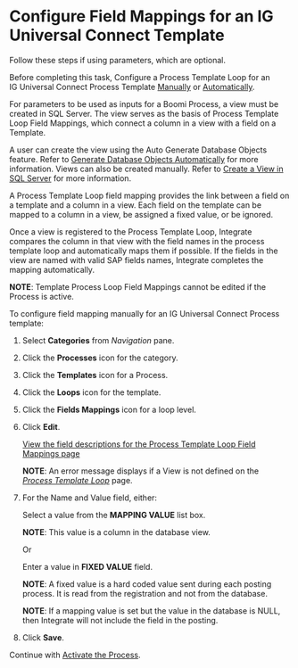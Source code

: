 # Configure Field Mappings for an IG Universal Connect Template

Follow these steps if using parameters, which are optional.

Before completing this task, Configure a Process Template Loop for an
IG Universal Connect Process Template
[Manually](Configure%20a%20Process%20Template%20Loop%20for%20an%20IG%20Universal%20Connect%20Process%20Template%20Manually.htm)
or
[Automatically](Configure%20a%20Process%20Template%20Loop%20for%20an%20IG%20Universal%20Connect%20Process%20Template%20Automatically.htm).

For parameters to be used as inputs for a Boomi Process, a view must be
created in SQL Server. The view serves as the basis of Process Template
Loop Field Mappings, which connect a column in a view with a field on a
Template.

A user can create the view using the Auto Generate Database Objects
feature. Refer to [Generate Database Objects
Automatically](../Integrate/Use_Cases/Generate_Database_Objects_Automatically.htm)
for more information. Views can also be created manually. Refer to
[Create a View in SQL
Server](../Integrate/Use_Cases/Create_a_View_in_SQL_Server.htm) for more
information.

A Process Template Loop field mapping provides the link between a field
on a template and a column in a view. Each field on the template can be
mapped to a column in a view, be assigned a fixed value, or be ignored.

Once a view is registered to the Process Template Loop, Integrate
compares the column in that view with the field names in the process
template loop and automatically maps them if possible. If the fields in
the view are named with valid SAP fields names, Integrate completes the
mapping automatically.

<span style="font-weight: bold;">NOTE</span>: Template Process Loop
Field Mappings cannot be edited if the Process is active.

To configure field mapping manually for an IG Universal Connect Process
template:

1.  Select <span style="font-weight: bold;">Categories</span> from
    <span style="font-style: italic;">Navigation</span> pane.

2.  Click the <span style="font-weight: bold;">Processes</span> icon for
    the category.

3.  Click the <span style="font-weight: bold;">Templates</span> icon for
    a Process.

4.  Click the <span style="font-weight: bold;">Loops</span> icon for the
    template.

5.  Click the <span style="font-weight: bold;">Fields Mappings</span>
    icon for a loop level.

6.  Click <span style="font-weight: bold;">Edit</span>.
    
    [View the field descriptions for the Process Template Loop Field
    Mappings
    page](../Integrate/Page_Desc/Process_Template_Loop_Field_Mappings_H.htm)
    
    <span style="font-weight: bold;">NOTE</span>: An error message
    displays if a View is not defined on the
    <span style="font-style: italic;">[Process Template
    Loop](../Integrate/Page_Desc/Process_Template_Loop.htm)</span> page.

7.  For the Name and Value field, either:
    
    Select a value from the <span style="font-weight: bold;">MAPPING
    VALUE</span> list box.
    
    <span style="font-weight: bold;">NOTE</span>: This value is a column
    in the database view.
    
    Or
    
    Enter a value in <span style="font-weight: bold;">FIXED VALUE</span>
    field.
    
    <span style="font-weight: bold;">NOTE</span>: A fixed value is a
    hard coded value sent during each posting process. It is read from
    the registration and not from the database.
    
    <span style="font-weight: bold;">NOTE</span>: If a mapping value is
    set but the value in the database is NULL, then Integrate will not
    include the field in the posting.

8.  Click <span style="font-weight: bold;">Save</span>.

Continue with [Activate the
Process](Activate%20the%20Process%20IGUC.htm).
